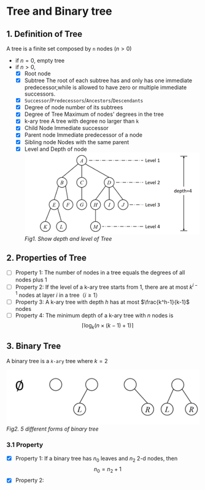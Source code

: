 # Tree and Binary tree

## 1. Definition of Tree

A tree is a finite set composed by `n` nodes ($n>0$)

- if $n=0$, empty tree
- if $n>0$,
  - [x] Root node
  - [x] Subtree
    The root of each subtree has and only has one immediate predecessor,while is allowed to have zero or multiple immediate successors.
  - [x] `Successor`/`Predecessors`/`Ancestors`/`Descendants`
  - [x] Degree of node
    number of its subtrees
  - [x] Degree of Tree
    Maximum of nodes' degrees in the tree
  - [x] k-ary tree
    A tree with degree no larger than `k`
  - [x] Child Node
    Immediate successor
  - [x] Parent node
    Immediate predecessor of a node
  - [x] Sibling node
    Nodes with the same parent
  - [x] Level and Depth of node
    ![alt text](image.png)
    *Fig1. Show depth and level of Tree*

## 2. Properties of Tree

- [ ] Property 1: The number of nodes in a tree equals the degrees of all nodes plus 1
- [ ] Property 2: If the level of a k-ary tree starts from 1, there are at most $k^{i−1}$ nodes at layer $i$ in a tree（$i\ge 1$）
- [ ] Property 3: A k-ary tree with depth $h$ has at most $\frac{k^h-1}{k-1}$ nodes
- [ ] Property 4: The minimum depth of a k-ary tree with $n$ nodes is $$\lceil\log_k(n\times(k-1)+1)\rceil$$

## 3. Binary Tree

A binary tree is a `𝑘-ary` tree where $k=2$

  ![Tree](image1.png)
  *Fig2. 5 different forms of binary tree*

### 3.1 Property

- [x] Property 1: If a binary tree has $n_0$ leaves and $n_2$ 2-d nodes, then $$n_0 = n_2 + 1$$
- [x] Property 2:
